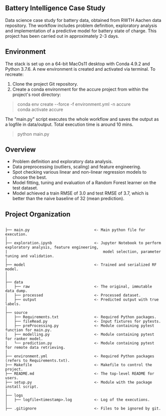 ## Battery Intelligence Case Study
Data science case study for battery data, obtained from RWTH Aachen data repository. The workflow includes problem definition, exploratory analysis and implementation of a predictive model for battery state of charge. This project has been carried out in approximately 2-3 days.

## Environment
The stack is set up on a 64-bit MacOs11 desktop with Conda 4.9.2 and Python 3.7.6. A new environment is created and activated via terminal. To recreate:
1. Clone the project Git repository.
2. Create a conda environment for the accure project from within the project's root directory:
> conda env create --force -f environment.yml -n accure <br/>
> conda activate accure

The "main.py" script executes the whole workflow and saves the output as a logfile in data/output. Total execution time is around 10 mins.
> python main.py

## Overview
* Problem definition and exploratory data analysis.
* Data preprocessing (outliers, scaling) and feature engineering.
* Spot checking various linear and non-linear regression models to choose the best.
* Model fitting, tuning and evaluation of a Random Forest learner on the test dataset.
* Model achieved a train RMSE of 3.0 and test RMSE of 3.7, which is better than the naive baseline of 32 (mean prediction).

## Project Organization
```

├── main.py                             <- Main python file for execution.
│
├── exploration.ipynb                   <- Jupyter Notebook to perform exploratory analysis, feature engineering,
|                                           model selection, parameter tuning and validation.
│
├── model                               <- Trained and serialized RF model.
│
│
├── data
│   ├── raw                             <- The original, immutable data dump.
│   ├── processed                       <- Processed dataset.
│   ├── output                          <- Predicted output with true labels.
│
├── source
│   ├── Requirements.txt                <- Required Python packages.
│   ├── fileRead.py                     <- Input fixtures for pytests.
│   ├── preProcessing.py                <- Module containing pytest function for main.py.
│   ├── modelling.py                    <- Module containing pytest for ranker model.    
│   └── prediction.py                   <- Module containing pytest for remote data retrieving.
│ 
├── environment.yml                     <- Required Python packages (refers to Requirements.txt).
├── Makefile                            <- Makefile to control the project.
├── README.md                           <- The top-level README for users.
├── setup.py                            <- Module with the package install script.
│ 
├── logs
│   ├── logfile<timestamp>.log          <- Log of the executions. 
│ 
├── .gitignore                          <- Files to be ignored by git.
